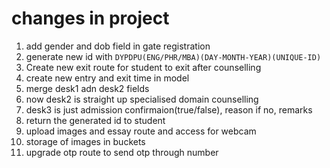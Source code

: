 # changes in project
1. add gender and dob field in gate registration
2. generate new id with `DYPDPU(ENG/PHR/MBA)(DAY-MONTH-YEAR)(UNIQUE-ID)`
3. Create new exit route for student to exit after counselling
4. create new entry and exit time in model
5. merge desk1 adn desk2 fields
6. now desk2 is straight up specialised domain counselling
7. desk3 is just admission confirmaion(true/false), reason if no, remarks
8. return the generated id to student
9. upload images and essay route and access for webcam
10. storage of images in buckets
11. upgrade otp route to send otp through number